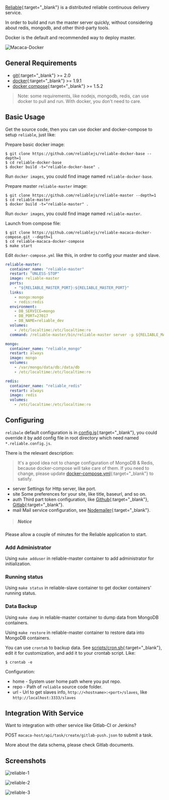 [Reliable](//reliablejs.github.io/){:target="_blank"} is a distributed reliable continuous delivery service.

In order to build and run the master server quickly, without considering about redis, mongodb, and other third-party tools.

Docker is the default and recommended way to deploy master.

![Macaca-Docker](http://ww2.sinaimg.cn/large/6d308bd9gw1f5scrp1p4rj20rs0gatbj.jpg)

## General Requirements

- [git](http://git-scm.com/){:target="_blank"} >= 2.0
- [docker](//www.docker.com/){:target="_blank"} >= 1.9.1
- [docker compose](//www.docker.com/products/docker-compose){:target="_blank"} >= 1.5.2

> Note: some requirements, like nodejs, mongodb, redis, can use docker to pull and run. With docker, you don't need to care.

## Basic Usage

Get the source code, then you can use docker and docker-compose to setup `reliable`, just like:

Prepare basic docker image:

```shell
$ git clone https://github.com/reliablejs/reliable-docker-base --depth=1
$ cd reliable-docker-base
$ docker build -t="reliable-docker-base" .
```

Run `docker images`, you could find image named `reliable-docker-base`.

Prepare master `reliable-master` image:

```shell
$ git clone https://github.com/reliablejs/reliable-master --depth=1
$ cd reliable-master
$ docker build -t="reliable-master" .
```

Run `docker images`, you could find image named `reliable-master`.

Launch from compose file:

```shell
$ git clone https://github.com/reliablejs/reliable-macaca-docker-compose.git --depth=1
$ cd reliable-macaca-docker-compose
$ make start
```

Edit `docker-compose.yml` like this, in ordrer to config your master and slave.

```yml
reliable-master:
  container_name: "reliable-master"
  restart: "UNLESS-STOP"
  image: reliable-master
  ports:
    - "${RELIABLE_MASTER_PORT}:${RELIABLE_MASTER_PORT}"
  links:
    - mongo:mongo
    - redis:redis
  environment:
    - DB_SERVICE=mongo
    - DB_PORT=27017
    - DB_NAME=reliable_dev
  volumes:
    - /etc/localtime:/etc/localtime:ro
  command: /reliable-master/bin/reliable-master server -p ${RELIABLE_MASTER_PORT} --verbose

mongo:
  container_name: "reliable_mongo"
  restart: always
  image: mongo
  volumes:
    - /var/mongo/data/db:/data/db
    - /etc/localtime:/etc/localtime:ro

redis:
  container_name: "reliable_redis"
  restart: always
  image: redis
  volumes:
    - /etc/localtime:/etc/localtime:ro
```

## Configuring

`relibale` default configuration is in [config.js](//github.com/reliablejs/reliable-master/blob/master/common/config.js){:target="_blank"}, you could override it by add config file in root directory which need named `*.reliable.config.js`.

There is the relevant description:

> It's a good idea not to change configuration of MongoDB & Redis, because docker-compose will take care of them. If you need to change, please update [docker-compose.yml](//github.com/reliablejs/reliable-macaca-docker-compose/blob/master/docker-compose.yml){:target="_blank"} to satisfy.

- server
  Settings for Http server, like port.
- site
  Some preferences for your site, like title, baseurl, and so on.
- auth
  Third part token configuration, like [Github](//github.com/){:target="_blank"}, [Gitlab](//gitlab.com){:target="_blank"}.
- mail
  Mail service configuration, see [Nodemailer](//github.com/nodemailer/nodemailer){:target="_blank"}.

>##### Notice

Please allow a couple of minutes for the Reliable application to start.

### Add Administrator

Using `make adduser` in reliable-master container to add administrator for initialization.

### Running status

Using `make status` in reliable-slave container to get docker containers' running status.

### Data Backup

Using `make dump` in reliable-master container to dump data from MongoDB containers.

Using `make restore` in reliable-master container to restore data into MongoDB containers.

You can use `crontab` to backup data. See [scripts/cron.sh](//github.com/reliablejs/reliable-master/blob/master/scripts/cron.sh){:target="_blank"}, edit it for customization, and add it to your crontab script. Like:

```shell
$ crontab -e
```

Configuration:

- home - System user home path where you put repo.
- repo - Path of `reliable` source code folder.
- url - Url to get slaves info, `http://<hostname>:<port>/slaves`, like `http://localhost:3333/slaves`

## Integration With Service

Want to integration with other service like Gitlab-CI or Jenkins?

POST `macaca-host/api/task/create/gitlab-push.json` to submit a task.

More about the data schema, please check Gitlab documents.

## Screenshots

![reliable-1](http://ww1.sinaimg.cn/large/6d308bd9gw1f1ygp19gllj20xl0oldna.jpg)

![reliable-2](http://ww3.sinaimg.cn/large/6d308bd9gw1f1ygp26ocej20wr0j2tcz.jpg)

![reliable-3](http://ww4.sinaimg.cn/large/6d308bd9gw1f1yr1jy4ohj20qj0jzgn4.jpg)
